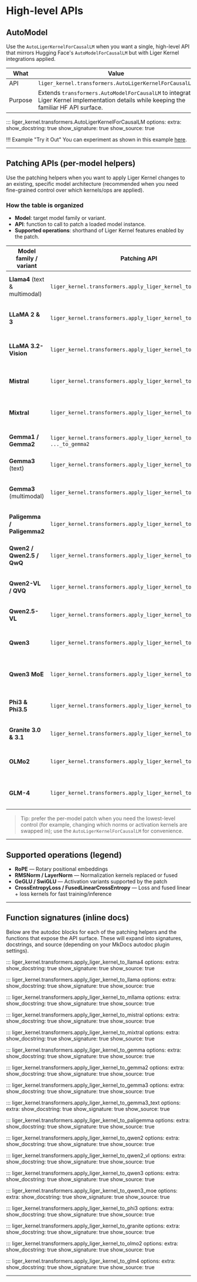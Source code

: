# High-level APIs

## AutoModel

Use the `AutoLigerKernelForCausalLM` when you want a single, high-level API that mirrors Hugging Face's `AutoModelForCausalLM` but with Liger Kernel integrations applied.

| What | Value |
|------|-------|
| API | `liger_kernel.transformers.AutoLigerKernelForCausalLM` |
| Purpose | Extends `transformers.AutoModelForCausalLM` to integrate Liger Kernel implementation details while keeping the familiar HF API surface. |

::: liger_kernel.transformers.AutoLigerKernelForCausalLM
    options:
      extra:
        show_docstring: true
        show_signature: true
        show_source: true

!!! Example "Try it Out"
    You can experiment as shown in this example [here](https://github.com/linkedin/Liger-Kernel?tab=readme-ov-file#1-use-autoligerkernelforcausallm).

---

## Patching APIs (per-model helpers)

Use the patching helpers when you want to apply Liger Kernel changes to an existing, specific model architecture (recommended when you need fine-grained control over which kernels/ops are applied).

### How the table is organized
- **Model**: target model family or variant.
- **API**: function to call to patch a loaded model instance.
- **Supported operations**: shorthand of Liger Kernel features enabled by the patch.

| Model family / variant | Patching API | Supported operations (summary) |
|------------------------|--------------|--------------------------------|
| **Llama4** (text & multimodal) | `liger_kernel.transformers.apply_liger_kernel_to_llama4` | RMSNorm, LayerNorm, GeGLU, CrossEntropyLoss, FusedLinearCrossEntropy |
| **LLaMA 2 & 3** | `liger_kernel.transformers.apply_liger_kernel_to_llama` | RoPE, RMSNorm, SwiGLU, CrossEntropyLoss, FusedLinearCrossEntropy |
| **LLaMA 3.2-Vision** | `liger_kernel.transformers.apply_liger_kernel_to_mllama` | RoPE, RMSNorm, SwiGLU, CrossEntropyLoss, FusedLinearCrossEntropy |
| **Mistral** | `liger_kernel.transformers.apply_liger_kernel_to_mistral` | RoPE, RMSNorm, SwiGLU, CrossEntropyLoss, FusedLinearCrossEntropy |
| **Mixtral** | `liger_kernel.transformers.apply_liger_kernel_to_mixtral` | RoPE, RMSNorm, SwiGLU, CrossEntropyLoss, FusedLinearCrossEntropy |
| **Gemma1 / Gemma2** | `liger_kernel.transformers.apply_liger_kernel_to_gemma` / `..._to_gemma2` | RoPE, RMSNorm, GeGLU, CrossEntropyLoss, FusedLinearCrossEntropy |
| **Gemma3** (text) | `liger_kernel.transformers.apply_liger_kernel_to_gemma3_text` | RoPE, RMSNorm, GeGLU, CrossEntropyLoss, FusedLinearCrossEntropy |
| **Gemma3** (multimodal) | `liger_kernel.transformers.apply_liger_kernel_to_gemma3` | LayerNorm, RoPE, RMSNorm, GeGLU, CrossEntropyLoss, FusedLinearCrossEntropy |
| **Paligemma / Paligemma2** | `liger_kernel.transformers.apply_liger_kernel_to_paligemma` | LayerNorm, RoPE, RMSNorm, GeGLU, CrossEntropyLoss, FusedLinearCrossEntropy |
| **Qwen2 / Qwen2.5 / QwQ** | `liger_kernel.transformers.apply_liger_kernel_to_qwen2` | RoPE, RMSNorm, SwiGLU, CrossEntropyLoss, FusedLinearCrossEntropy |
| **Qwen2-VL / QVQ** | `liger_kernel.transformers.apply_liger_kernel_to_qwen2_vl` | RMSNorm, LayerNorm, SwiGLU, CrossEntropyLoss, FusedLinearCrossEntropy |
| **Qwen2.5-VL** | `liger_kernel.transformers.apply_liger_kernel_to_qwen2_5_vl` | RMSNorm, SwiGLU, CrossEntropyLoss, FusedLinearCrossEntropy |
| **Qwen3** | `liger_kernel.transformers.apply_liger_kernel_to_qwen3` | RoPE, RMSNorm, SwiGLU, CrossEntropyLoss, FusedLinearCrossEntropy |
| **Qwen3 MoE** | `liger_kernel.transformers.apply_liger_kernel_to_qwen3_moe` | RoPE, RMSNorm, SwiGLU, CrossEntropyLoss, FusedLinearCrossEntropy |
| **Phi3 & Phi3.5** | `liger_kernel.transformers.apply_liger_kernel_to_phi3` | RoPE, RMSNorm, SwiGLU, CrossEntropyLoss, FusedLinearCrossEntropy |
| **Granite 3.0 & 3.1** | `liger_kernel.transformers.apply_liger_kernel_to_granite` | RoPE, RMSNorm, SwiGLU, CrossEntropyLoss |
| **OLMo2** | `liger_kernel.transformers.apply_liger_kernel_to_olmo2` | RoPE, RMSNorm, SwiGLU, CrossEntropyLoss, FusedLinearCrossEntropy |
| **GLM-4** | `liger_kernel.transformers.apply_liger_kernel_to_glm4` | RoPE, RMSNorm, SwiGLU, CrossEntropyLoss, FusedLinearCrossEntropy |

> Tip: prefer the per-model patch when you need the lowest-level control (for example, changing which norms or activation kernels are swapped in); use the `AutoLigerKernelForCausalLM` for convenience.

---

## Supported operations (legend)

- **RoPE** — Rotary positional embeddings
- **RMSNorm / LayerNorm** — Normalization kernels replaced or fused
- **GeGLU / SwiGLU** — Activation variants supported by the patch
- **CrossEntropyLoss / FusedLinearCrossEntropy** — Loss and fused linear + loss kernels for fast training/inference

---

## Function signatures (inline docs)

Below are the autodoc blocks for each of the patching helpers and the functions that expose the API surface. These will expand into signatures, docstrings, and source (depending on your MkDocs autodoc plugin settings).

::: liger_kernel.transformers.apply_liger_kernel_to_llama4
    options:
      extra:
        show_docstring: true
        show_signature: true
        show_source: true

::: liger_kernel.transformers.apply_liger_kernel_to_llama
    options:
      extra:
        show_docstring: true
        show_signature: true
        show_source: true

::: liger_kernel.transformers.apply_liger_kernel_to_mllama
    options:
      extra:
        show_docstring: true
        show_signature: true
        show_source: true

::: liger_kernel.transformers.apply_liger_kernel_to_mistral
    options:
      extra:
        show_docstring: true
        show_signature: true
        show_source: true

::: liger_kernel.transformers.apply_liger_kernel_to_mixtral
    options:
      extra:
        show_docstring: true
        show_signature: true
        show_source: true

::: liger_kernel.transformers.apply_liger_kernel_to_gemma
    options:
      extra:
        show_docstring: true
        show_signature: true
        show_source: true

::: liger_kernel.transformers.apply_liger_kernel_to_gemma2
    options:
      extra:
        show_docstring: true
        show_signature: true
        show_source: true

::: liger_kernel.transformers.apply_liger_kernel_to_gemma3
    options:
      extra:
        show_docstring: true
        show_signature: true
        show_source: true

::: liger_kernel.transformers.apply_liger_kernel_to_gemma3_text
    options:
      extra:
        show_docstring: true
        show_signature: true
        show_source: true

::: liger_kernel.transformers.apply_liger_kernel_to_paligemma
    options:
      extra:
        show_docstring: true
        show_signature: true
        show_source: true

::: liger_kernel.transformers.apply_liger_kernel_to_qwen2
    options:
      extra:
        show_docstring: true
        show_signature: true
        show_source: true

::: liger_kernel.transformers.apply_liger_kernel_to_qwen2_vl
    options:
      extra:
        show_docstring: true
        show_signature: true
        show_source: true

::: liger_kernel.transformers.apply_liger_kernel_to_qwen3
    options:
      extra:
        show_docstring: true
        show_signature: true
        show_source: true

::: liger_kernel.transformers.apply_liger_kernel_to_qwen3_moe
    options:
      extra:
        show_docstring: true
        show_signature: true
        show_source: true

::: liger_kernel.transformers.apply_liger_kernel_to_phi3
    options:
      extra:
        show_docstring: true
        show_signature: true
        show_source: true

::: liger_kernel.transformers.apply_liger_kernel_to_granite
    options:
      extra:
        show_docstring: true
        show_signature: true
        show_source: true

::: liger_kernel.transformers.apply_liger_kernel_to_olmo2
    options:
      extra:
        show_docstring: true
        show_signature: true
        show_source: true

::: liger_kernel.transformers.apply_liger_kernel_to_glm4
    options:
      extra:
        show_docstring: true
        show_signature: true
        show_source: true

---
